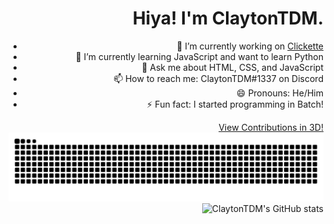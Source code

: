 # Hiya! I'm ClaytonTDM.
- 🔭 I’m currently working on [Clickette](https://clickette.net/)
- 🌱 I’m currently learning JavaScript and want to learn Python
- 💬 Ask me about HTML, CSS, and JavaScript
- 📫 How to reach me: ClaytonTDM#1337 on Discord
- 😄 Pronouns: He/Him
- ⚡ Fun fact: I started programming in Batch!

[View Contributions in 3D!](https://skyline.github.com/claytontdm/2022)
![github contribution grid snake animation](https://github.com/ClaytonTDM/claytontdm/raw/output/github-contribution-grid-snake-dark.svg)
![ClaytonTDM's GitHub stats](https://github-readme-stats.vercel.app/api?username=claytontdm&show_icons=true&theme=github_dark)
<style>body {text-align: right !important;}</style>
